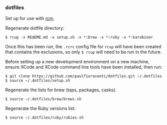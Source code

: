 ### dotfiles

Set up for use with [rcm](https://github.com/thoughtbot/rcm).

Regenerate dotfile directory:

`$ rcup -x README.md -x setup.sh -x *:brew -x *:ruby -x *:karabiner`

Once this has been run, the `.rcrc` config file for `rcup` will have been
created that contains the exclusions, so only `$ rcup` will need to be run in
the future.

Before setting up a new development environment on a new machine,
ensure XCode and XCode command line tools have been installed, then run:

```
$ git clone https://github.com/paulfioravanti/dotfiles.git ~/.dotfiles
$ source ~/.dotfiles/setup.sh
```

Regenerate the lists for brew (taps, packages, casks):

`$ source ~/.dotfiles/brew/brews.sh`

Regenerate the Ruby versions list:

`$ source ~/.dotfiles/ruby/rubies.sh`
